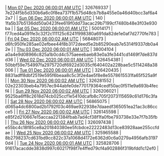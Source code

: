 | [Mon 07 Dec 2020 06:00:01 AM UTC]() | 326769337 | 7e224f5b5d330b6a6c0f8ea737f1b575d48cb7b8a455e0a46d40bcc3af6a42a7 | 
| [Sun 06 Dec 2020 06:00:01 AM UTC]() | 140 | 1fa5b37b5136dd50a0423fee619f0dd73acac29b7199cf7480b48e3f03e930ba | 
| [Sat 05 Dec 2020 06:00:01 AM UTC]() | 50014171 | f77ced4a091fe3c32f2c111125c6241f998380a691da82de1e0af7d2770fe783 | 
| [Fri 04 Dec 2020 06:00:02 AM UTC]() | 56848073 | d6fc950fe285ae02efbee44f8b3172deed5e2b85290eab7e5314f9337db0a42e | 
| [Thu 03 Dec 2020 06:00:01 AM UTC]() | 38004104 | a0a4e9d08966c825a1b0cd4c575aeeebaeb83e0a3fe3441cd1469f7de837dd36 | 
| [Wed 02 Dec 2020 06:00:01 AM UTC]() | 326454381 | 50bbf59e754997fa2975720df6922d3035cf640402a228bae5c5114248a38006 | 
| [Tue 01 Dec 2020 06:00:01 AM UTC]() | 326420435 | 8831adff8dbf2519e595f6beaa8c5c3f2e4ae5f8e8e5578615531fa65f525a9f | 
| [Mon 30 Nov 2020 06:00:02 AM UTC]() | 326281552 | 02e22303beb4a7957ec944abfe0de770179364cedf50ac0f511e9a693b4fecf4 | 
| [Sun 29 Nov 2020 06:00:02 AM UTC]() | 326206021 | 9525ba6ff8c2618d74cb025ccf1e5410dcafb8c705f2073115659c61d176c3fa | 
| [Sat 28 Nov 2020 06:00:02 AM UTC]() | 56865075 | d065a4dc6800ad2b1792f03c469ae922938e7daaedf365051ea21ac3c86ccce5 | 
| [Fri 27 Nov 2020 06:00:02 AM UTC]() | 326145598 | e85f2d210667e15accaa221384fbab7ad4cf38f1fa0fbe793738e33e7f7b35fb | 
| [Thu 26 Nov 2020 06:00:02 AM UTC]() | 326097438 | e55bc4c18f85ce8a201840380ee5fcbdce22222483d13ce83928aae255ccfdae | 
| [Wed 25 Nov 2020 06:00:02 AM UTC]() | 325965588 | 8b2798237cd631bd9cc822c37a1068d4172e6362d0c6a0279a4956afb31970d4 | 
| [Tue 24 Nov 2020 06:00:01 AM UTC]() | 325828706 | 91617acacdde3838d997c60217f98f7e4ffed79cf4a902886f319bfdd1c12ef0 | 
